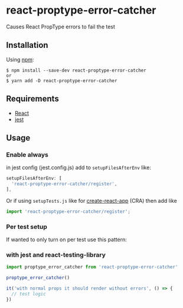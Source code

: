 # react-proptype-error-catcher
Causes React PropType errors to fail the test

## Installation

Using [npm](https://www.npmjs.com/):

    $ npm install --save-dev react-proptype-error-catcher
    or
    $ yarn add -D react-proptype-error-catcher

## Requirements

* [React](https://github.com/facebook/react)
* [jest](https://github.com/facebook/jest)
  
## Usage

### Enable always
in jest config (jest.config.js) add to `setupFilesAfterEnv` like:

```js
setupFilesAfterEnv: [
  'react-proptype-error-catcher/register',
],
```

Or if using `setupTests.js` like for [create-react-app](https://create-react-app.dev/docs/running-tests#srcsetuptestsjs) (CRA) then add like
```js
import 'react-proptype-error-catcher/register';
```

### Per test setup
If wanted to only turn on per test use this pattern:

### with jest and react-testing-library
``` js
import proptype_error_catcher from 'react-proptype-error-catcher'

proptype_error_catcher()

it('with normal props it should render without errors', () => {
  // test logic
})
```
